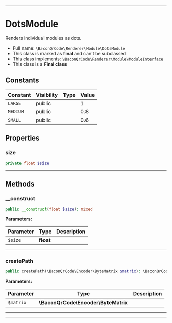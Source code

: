 ***

# DotsModule

Renders individual modules as dots.

* Full name: `\BaconQrCode\Renderer\Module\DotsModule`
* This class is marked as **final** and can't be subclassed
* This class implements:
  [`\BaconQrCode\Renderer\Module\ModuleInterface`](./ModuleInterface.md)
* This class is a **Final class**

## Constants

| Constant | Visibility | Type | Value |
|:---------|:-----------|:-----|:------|
|`LARGE`|public| |1|
|`MEDIUM`|public| |0.8|
|`SMALL`|public| |0.6|

## Properties

### size

```php
private float $size
```

***

## Methods

### __construct

```php
public __construct(float $size): mixed
```

**Parameters:**

| Parameter | Type | Description |
|-----------|------|-------------|
| `$size` | **float** |  |

***

### createPath

```php
public createPath(\BaconQrCode\Encoder\ByteMatrix $matrix): \BaconQrCode\Renderer\Path\Path
```

**Parameters:**

| Parameter | Type | Description |
|-----------|------|-------------|
| `$matrix` | **\BaconQrCode\Encoder\ByteMatrix** |  |

***


***

